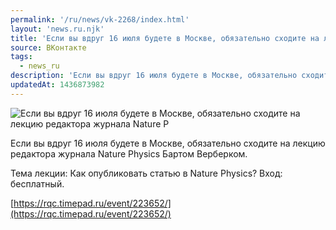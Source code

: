 ```yaml
---
permalink: '/ru/news/vk-2268/index.html'
layout: 'news.ru.njk'
title: 'Если вы вдруг 16 июля будете в Москве, обязательно сходите на лекцию редактора журнала Nature P'
source: ВКонтакте
tags:
  - news_ru
description: 'Если вы вдруг 16 июля будете в Москве, обязательно сходите на лекцию редактора журнала Nature P'
updatedAt: 1436873982
---
```

![Если вы вдруг 16 июля будете в Москве, обязательно сходите на лекцию редактора журнала Nature P](https://sun9-42.userapi.com/impf/c629119/v629119484/f934/JwyHXAmHc14.jpg?size=500x500&quality=96&proxy=1&sign=f58d9611203f86ddf03a073abde63fbf&c_uniq_tag=Ylq8fiqEueE3UQ2vDiMj_9yGbYYrU38O7o6fGQWXpk0&type=album)

Если вы вдруг 16 июля будете в Москве, обязательно сходите на лекцию редактора журнала Nature Physics Бартом Верберком.

Тема лекции: Как опубликовать статью в Nature Physics?
Вход: бесплатный.

[https://rqc.timepad.ru/event/223652/](https://rqc.timepad.ru/event/223652/)

